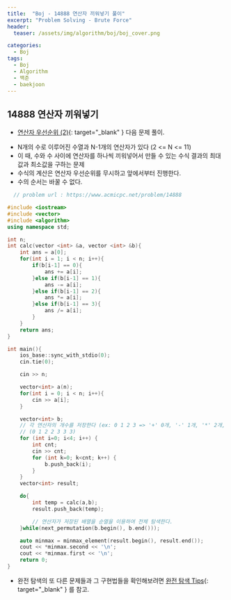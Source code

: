 ```yaml
---
title:  "Boj - 14888 연산자 끼워넣기 풀이"
excerpt: "Problem Solving - Brute Force"
header:
  teaser: /assets/img/algorithm/boj/boj_cover.png

categories:
  - Boj
tags:
  - Boj
  - Algorithm
  - 백준
  - baekjoon
---
```

## 14888 연산자 끼워넣기

* [연산자 우선순위 (2)](https://hyunjae-lee.github.io/boj/15658sol/){: target="_blank" } 다음 문제 풀이.

- N개의 수로 이루어진 수열과 N-1개의 연산자가 있다 (2 <= N <= 11)
- 이 때, 수와 수 사이에 연산자를 하나씩 끼워넣어서 만들 수 있는 수식 결과의 최대값과 최소값을 구하는 문제
- 수식의 계산은 연산자 우선순위를 무시하고 앞에서부터 진행한다.
- 수의 순서는 바꿀 수 없다.


```cpp
  // problem url : https://www.acmicpc.net/problem/14888

#include <iostream>
#include <vector>
#include <algorithm>
using namespace std;

int n;
int calc(vector <int> &a, vector <int> &b){
    int ans = a[0];
    for(int i = 1; i < n; i++){
        if(b[i-1] == 0){
            ans += a[i];
        }else if(b[i-1] == 1){
            ans -= a[i];
        }else if(b[i-1] == 2){
            ans *= a[i];
        }else if(b[i-1] == 3){
            ans /= a[i];
        }
    }
    return ans;
}

int main(){
    ios_base::sync_with_stdio(0);
    cin.tie(0);

    cin >> n;

    vector<int> a(n);
    for(int i = 0; i < n; i++){
        cin >> a[i];
    }

    vector<int> b;
    // 각 연산자의 개수를 저장한다 (ex: 0 1 2 3 => '+' 0개, '-' 1개, '*' 2개, '/' 3개)
    // (0 1 2 2 3 3 3)
    for (int i=0; i<4; i++) {
        int cnt;
        cin >> cnt;
        for (int k=0; k<cnt; k++) {
            b.push_back(i);
        }
    }
    vector<int> result;

    do{
        int temp = calc(a,b);
        result.push_back(temp);

        // 연산자가 저장된 배열을 순열을 이용하여 전체 탐색한다.
    }while(next_permutation(b.begin(), b.end()));

    auto minmax = minmax_element(result.begin(), result.end());
    cout << *minmax.second << '\n';
    cout << *minmax.first << '\n';
    return 0;
}
```

- 완전 탐색의 또 다른 문제들과 그 구현법들을 확인해보려면 [완전 탐색 Tips](https://hyunjae-lee.github.io/problem%20solving/bruteforce/){: target="_blank" } 를 참고.

